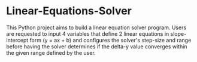 # Linear-Equations-Solver
This Python project aims to build a linear equation solver program. Users are requested to input 4 variables that define 2 linear equations in slope-intercept form (y = ax + b) and configures the solver's step-size and range before having the solver determines if the delta-y value converges within the given range defined by the user.
